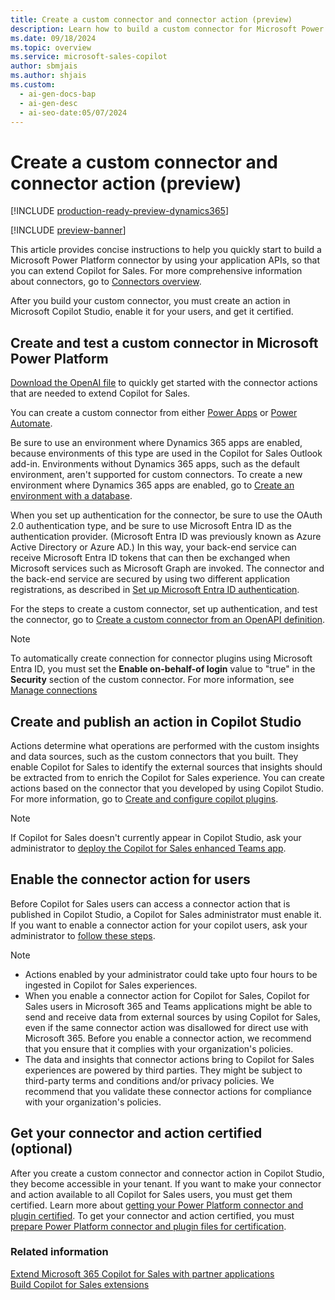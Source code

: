 ```yaml
---
title: Create a custom connector and connector action (preview)
description: Learn how to build a custom connector for Microsoft Power Platform and create an action in Microsoft Copilot Studio to enhance Copilot for Sales.
ms.date: 09/18/2024
ms.topic: overview
ms.service: microsoft-sales-copilot
author: sbmjais
ms.author: shjais
ms.custom:
  - ai-gen-docs-bap
  - ai-gen-desc
  - ai-seo-date:05/07/2024
---
```


# Create a custom connector and connector action (preview)

[!INCLUDE [production-ready-preview-dynamics365](~/../shared-content/shared/preview-includes/production-ready-preview-dynamics365.md)]

[!INCLUDE [preview-banner](~/../shared-content/shared/preview-includes/preview-banner.md)]

This article provides concise instructions to help you quickly start to build a Microsoft Power Platform connector by using your application APIs, so that you can extend Copilot for Sales. For more comprehensive information about connectors, go to [Connectors overview](/connectors/overview).

After you build your custom connector, you must create an action in Microsoft Copilot Studio, enable it for your users, and get it certified.

## Create and test a custom connector in Microsoft Power Platform

[Download the OpenAI file](https://go.microsoft.com/fwlink/p/?linkid=2272334) to quickly get started with the connector actions that are needed to extend Copilot for Sales.

You can create a custom connector from either [Power Apps](https://make.powerapps.com/) or [Power Automate](https://flow.microsoft.com/). 

Be sure to use an environment where Dynamics 365 apps are enabled, because environments of this type are used in the Copilot for Sales Outlook add-in. Environments without Dynamics 365 apps, such as the default environment, aren't supported for custom connectors. To create a new environment where Dynamics 365 apps are enabled, go to [Create an environment with a database](/power-platform/admin/create-environment#create-an-environment-with-a-database).

When you set up authentication for the connector, be sure to use the OAuth 2.0 authentication type, and be sure to use Microsoft Entra ID as the authentication provider. (Microsoft Entra ID was previously known as Azure Active Directory or Azure AD.) In this way, your back-end service can receive Microsoft Entra ID tokens that can then be exchanged when Microsoft services such as Microsoft Graph are invoked. The connector and the back-end service are secured by using two different application registrations, as described in [Set up Microsoft Entra ID authentication](/connectors/custom-connectors/create-web-api-connector#set-up-microsoft-entra-id-authentication).

For the steps to create a custom connector, set up authentication, and test the connector, go to [Create a custom connector from an OpenAPI definition](/connectors/custom-connectors/define-openapi-definition).

> [!NOTE]
> To automatically create connection for connector plugins using Microsoft Entra ID, you must set the **Enable on-behalf-of login** value to "true" in the **Security** section of the custom connector. For more information, see [Manage connections](/power-apps/maker/canvas-apps/add-manage-connections#consent-dialog-fine-grained-permssions)

## Create and publish an action in Copilot Studio

Actions determine what operations are performed with the custom insights and data sources, such as the custom connectors that you built. They enable Copilot for Sales to identify the external sources that insights should be extracted from to enrich the Copilot for Sales experience. You can create actions based on the connector that you developed by using Copilot Studio. For more information, go to [Create and configure copilot plugins](/microsoft-copilot-studio/copilot-plugins-overview).

> [!NOTE]
> If Copilot for Sales doesn't currently appear in Copilot Studio, ask your administrator to [deploy the Copilot for Sales enhanced Teams app](/microsoft-sales-copilot/enable-license#deploy-the-copilot-for-sales-app).

## Enable the connector action for users

Before Copilot for Sales users can access a connector action that is published in Copilot Studio, a Copilot for Sales administrator must enable it. If you want to enable a connector action for your copilot users, ask your administrator to [follow these steps](/microsoft-copilot-studio/manage-copilot-for-sales).

> [!NOTE]
> - Actions enabled by your administrator could take upto four hours to be ingested in Copilot for Sales experiences.
> - When you enable a connector action for Copilot for Sales, Copilot for Sales users in Microsoft 365 and Teams applications might be able to send and receive data from external sources by using Copilot for Sales, even if the same connector action was disallowed for direct use with Microsoft 365. Before you enable a connector action, we recommend that you ensure that it complies with your organization's policies.
> - The data and insights that connector actions bring to Copilot for Sales experiences are powered by third parties. They might be subject to third-party terms and conditions and/or privacy policies. We recommend that you validate these connector actions for compliance with your organization's policies.

## Get your connector and action certified (optional)

After you create a custom connector and connector action in Copilot Studio, they become accessible in your tenant. If you want to make your connector and action available to all Copilot for Sales users, you must get them certified. Learn more about [getting your Power Platform connector and plugin certified](/connectors/custom-connectors/submit-certification). To get your connector and action certified, you must [prepare Power Platform connector and plugin files for certification](/connectors/custom-connectors/certification-submission).

### Related information

[Extend Microsoft 365 Copilot for Sales with partner applications](extend-copilot-for-sales.md)<br>
[Build Copilot for Sales extensions](build-apis.md)

